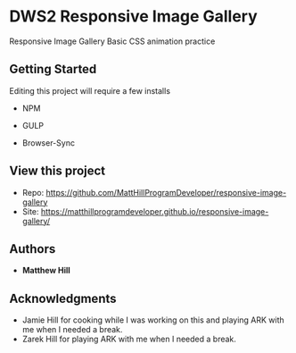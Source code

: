 # DWS2 Responsive Image Gallery
Responsive Image Gallery
Basic CSS animation practice

## Getting Started

Editing this project will require a few installs 

* NPM

* GULP

* Browser-Sync

## View this project

* Repo: https://github.com/MattHillProgramDeveloper/responsive-image-gallery
* Site: https://matthillprogramdeveloper.github.io/responsive-image-gallery/
## Authors

* **Matthew Hill** 

## Acknowledgments

* Jamie Hill for cooking while I was working on this and playing ARK with me when I needed a break.
* Zarek Hill for playing ARK with me when I needed a break.
